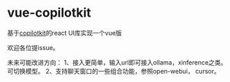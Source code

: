 # vue-copilotkit
基于[copilotkit](https://github.com/CopilotKit/CopilotKit)的react UI库实现一个vue版

欢迎各位提issue。

未来可能改进方向：
1、接入更简单，输入url即可接入ollama，xinference之类。可切换模型。
2、支持聊天窗口的一些组合功能，参照open-webui， cursor。